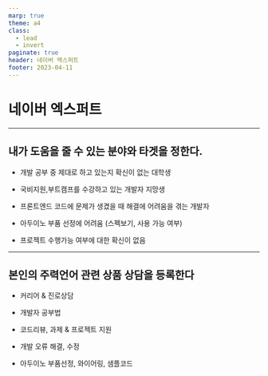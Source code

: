 ```yaml
---
marp: true
theme: a4
class:
  - lead
  - invert
paginate: true
header: 네이버 엑스퍼트
footer: 2023-04-11
---
```


# 네이버 엑스퍼트

---

## 내가 도움을 줄 수 있는 분야와 타겟을 정한다.
* 개발 공부 중 제대로 하고 있는지 확신이 없는 대학생
* 국비지원,부트캠프를 수강하고 있는 개발자 지망생
* 프론트엔드 코드에 문제가 생겼을 때 해결에 어려움을 겪는 개발자

* 아두이노 부품 선정에 어려움 (스펙보기, 사용 가능 여부)
* 프로젝트 수행가능 여부에 대한 확신이 없음

---

## 본인의 주력언어 관련 상품 상담을 등록한다

* 커리어 & 진로상담
* 개발자 공부법
* 코드리뷰, 과제 & 프로젝트 지원
* 개발 오류 해결, 수정 

* 아두이노 부품선정, 와이어링, 샘플코드